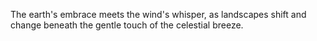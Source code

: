 The earth's embrace meets the wind's whisper, as landscapes shift and change beneath the gentle touch of the celestial breeze.